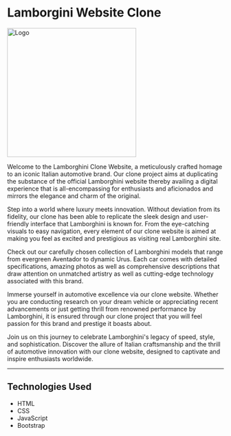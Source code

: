 # Lamborgini Website Clone
<p><img align="center" src="https://media0.giphy.com/media/FZdBRu4KAMEc9fK7ET/giphy.gif?cid=6c09b952ok0d2uxulzxryk9loodiju9953rtv04q9pfjcnfc&ep=v1_internal_gif_by_id&rid=giphy.gif&ct=s" alt="Logo" width="300px"/></p>

<p>
Welcome to the Lamborghini Clone Website, a meticulously crafted homage to an iconic Italian automotive brand. Our clone project aims at duplicating the substance of the official Lamborghini website thereby availing a digital experience that is all-encompassing for enthusiasts and aficionados and mirrors the elegance and charm of the original.

Step into a world where luxury meets innovation. Without deviation from its fidelity, our clone has been able to replicate the sleek design and user-friendly interface that Lamborghini is known for. From the eye-catching visuals to easy navigation, every element of our clone website is aimed at making you feel as excited and prestigious as visiting real Lamborghini site.

Check out our carefully chosen collection of Lamborghini models that range from evergreen Aventador to dynamic Urus. Each car comes with detailed specifications, amazing photos as well as comprehensive descriptions that draw attention on unmatched artistry as well as cutting-edge technology associated with this brand.

Immerse yourself in automotive excellence via our clone website. Whether you are conducting research on your dream vehicle or appreciating recent advancements or just getting thrill from renowned performance by Lamborghini, it is ensured through our clone project that you will feel passion for this brand and prestige it boasts about.

Join us on this journey to celebrate Lamborghini's legacy of speed, style, and sophistication. Discover the allure of Italian craftsmanship and the thrill of automotive innovation with our clone website, designed to captivate and inspire enthusiasts worldwide.
</p>

<hr>
<h2>Technologies Used</h2>
<ul>
<li>HTML</li>
<li>CSS</li>
<li>JavaScript</li>
<li>Bootstrap</li>
</ul>


